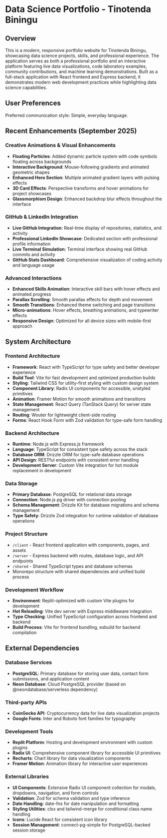 # Data Science Portfolio - Tinotenda Biningu

## Overview

This is a modern, responsive portfolio website for Tinotenda Biningu, showcasing data science projects, skills, and professional experience. The application serves as both a professional portfolio and an interactive platform featuring live data visualizations, code laboratory examples, community contributions, and machine learning demonstrations. Built as a full-stack application with React frontend and Express backend, it demonstrates modern web development practices while highlighting data science capabilities.

## User Preferences

Preferred communication style: Simple, everyday language.

## Recent Enhancements (September 2025)

### Creative Animations & Visual Enhancements
- **Floating Particles**: Added dynamic particle system with code symbols floating across backgrounds
- **Interactive Background**: Mouse-following gradients and animated geometric shapes
- **Enhanced Hero Section**: Multiple animated gradient layers with pulsing effects
- **3D Card Effects**: Perspective transforms and hover animations for project showcases
- **Glassmorphism Design**: Enhanced backdrop blur effects throughout the interface

### GitHub & LinkedIn Integration
- **Live GitHub Integration**: Real-time display of repositories, statistics, and activity
- **Professional LinkedIn Showcase**: Dedicated section with professional profile information
- **Live Terminal Simulation**: Terminal interface showing real GitHub commits and activity
- **GitHub Stats Dashboard**: Comprehensive visualization of coding activity and language usage

### Advanced Interactions
- **Enhanced Skills Animation**: Interactive skill bars with hover effects and animated progress
- **Parallax Scrolling**: Smooth parallax effects for depth and movement
- **Smooth Transitions**: Enhanced theme switching and page transitions
- **Micro-animations**: Hover effects, breathing animations, and typewriter effects
- **Responsive Design**: Optimized for all device sizes with mobile-first approach

## System Architecture

### Frontend Architecture
- **Framework**: React with TypeScript for type safety and better developer experience
- **Build Tool**: Vite for fast development and optimized production builds
- **Styling**: Tailwind CSS for utility-first styling with custom design system
- **Component Library**: Radix UI components for accessible, unstyled primitives
- **Animation**: Framer Motion for smooth animations and transitions
- **State Management**: React Query (TanStack Query) for server state management
- **Routing**: Wouter for lightweight client-side routing
- **Forms**: React Hook Form with Zod validation for type-safe form handling

### Backend Architecture
- **Runtime**: Node.js with Express.js framework
- **Language**: TypeScript for consistent type safety across the stack
- **Database ORM**: Drizzle ORM for type-safe database operations
- **API Design**: RESTful endpoints with consistent error handling
- **Development Server**: Custom Vite integration for hot module replacement in development

### Data Storage
- **Primary Database**: PostgreSQL for relational data storage
- **Connection**: Node.js pg driver with connection pooling
- **Schema Management**: Drizzle Kit for database migrations and schema management
- **Type Safety**: Drizzle Zod integration for runtime validation of database operations

### Project Structure
- `/client` - React frontend application with components, pages, and assets
- `/server` - Express backend with routes, database logic, and API endpoints  
- `/shared` - Shared TypeScript types and database schemas
- Monorepo structure with shared dependencies and unified build process

### Development Workflow
- **Environment**: Replit-optimized with custom Vite plugins for development
- **Hot Reloading**: Vite dev server with Express middleware integration
- **Type Checking**: Unified TypeScript configuration across frontend and backend
- **Build Process**: Vite for frontend bundling, esbuild for backend compilation

## External Dependencies

### Database Services
- **PostgreSQL**: Primary database for storing user data, contact form submissions, and application content
- **Neon Database**: Cloud PostgreSQL provider (based on @neondatabase/serverless dependency)

### Third-party APIs
- **CoinGecko API**: Cryptocurrency data for live data visualization projects
- **Google Fonts**: Inter and Roboto font families for typography

### Development Tools
- **Replit Platform**: Hosting and development environment with custom plugins
- **Radix UI**: Comprehensive component library for accessible UI primitives
- **Recharts**: Chart library for data visualization components
- **Framer Motion**: Animation library for interactive user experiences

### External Libraries
- **UI Components**: Extensive Radix UI component collection for modals, dropdowns, navigation, and form controls
- **Validation**: Zod for schema validation and type inference
- **Date Handling**: date-fns for date manipulation and formatting
- **Styling Utilities**: clsx and tailwind-merge for conditional class name handling
- **Icons**: Lucide React for consistent icon library
- **Session Management**: connect-pg-simple for PostgreSQL-backed session storage